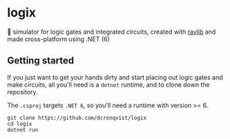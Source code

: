 # logix
🔌 simulator for logic gates and integrated circuits, created with [raylib](https://github.com/raysan5/raylib) and made cross-platform using .NET (6)

## Getting started

If you just want to get your hands dirty and start placing out logic gates and make circuits, all you'll need is a `dotnet` runtime, and to clone down the repository. 

The `.csproj` targets `.NET 6`, so you'll need a runtime with version >= 6.

```
git clone https://github.com/dcronqvist/logix
cd logix
dotnet run
```